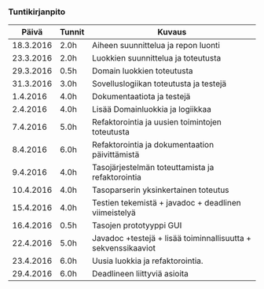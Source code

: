 ### Tuntikirjanpito
Päivä | Tunnit | Kuvaus
--------------- | ----- | ------
18.3.2016 | 2.0h | Aiheen suunnittelua ja repon luonti
23.3.2016 | 2.0h | Luokkien suunnittelua ja toteutusta
29.3.2016 | 0.5h | Domain luokkien toteutusta
31.3.2016 | 3.0h | Sovelluslogiikan toteutusta ja testejä
1.4.2016  | 4.0h | Dokumentaatiota ja testejä
2.4.2016  | 4.0h | Lisää Domainluokkia ja logiikkaa
7.4.2016  | 5.0h | Refaktorointia ja uusien toimintojen toteutusta
8.4.2016  | 6.0h | Refaktorointia ja dokumentaation päivittämistä
9.4.2016 | 4.0h | Tasojärjestelmän toteuttamista ja refaktorointia
10.4.2016 | 4.0h | Tasoparserin yksinkertainen toteutus
15.4.2016 | 4.0h | Testien tekemistä + javadoc + deadlinen viimeistelyä
16.4.2016 | 0.5h | Tasojen prototyyppi GUI
22.4.2016 | 5.0h | Javadoc +testejä + lisää toiminnallisuutta + sekvenssikaaviot
23.4.2016 | 6.0h | Uusia luokkia ja refaktorointia.
29.4.2016 | 6.0h | Deadlineen liittyviä asioita
